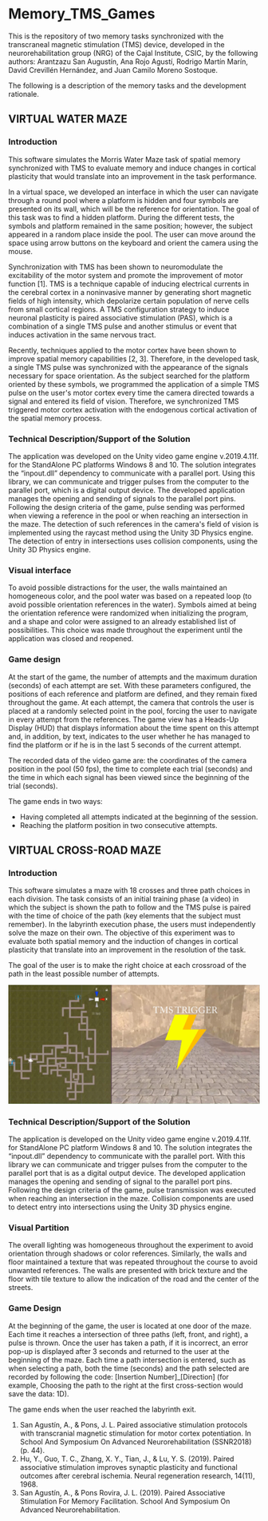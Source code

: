 # Memory_TMS_Games

This is the repository of two memory tasks synchronized with the transcraneal magnetic stimulation (TMS) device, developed in the neurorehabilitation group (NRG) of the Cajal Institute, CSIC, by the following authors: Arantzazu San Augustín, Ana Rojo Agustí, Rodrigo Martín Marín, David Crevillén Hernández, and Juan Camilo Moreno Sostoque.

The following is a description of the memory tasks and the development rationale.

## VIRTUAL WATER MAZE

### Introduction

This software simulates the Morris Water Maze task of spatial memory synchronized with TMS to evaluate memory and induce changes in cortical plasticity that would translate into an improvement in the task performance.

In a virtual space, we developed an interface in which the user can navigate through a round pool where a platform is hidden and four symbols are presented on its wall, which will be the reference for orientation. The goal of this task was to find a hidden platform. During the different tests, the symbols and platform remained in the same position; however, the subject appeared in a random place inside the pool. The user can move around the space using arrow buttons on the keyboard and orient the camera using the mouse. 

Synchronization with TMS has been shown to neuromodulate the excitability of the motor system and promote the improvement of motor function [1]. TMS is a technique capable of inducing electrical currents in the cerebral cortex in a noninvasive manner by generating short magnetic fields of high intensity, which depolarize certain population of nerve cells from small cortical regions. A TMS configuration strategy to induce neuronal plasticity is paired associative stimulation (PAS), which is a combination of a single TMS pulse and another stimulus or event that induces activation in the same nervous tract.

Recently, techniques applied to the motor cortex have been shown to improve spatial memory capabilities [2, 3]. Therefore, in the developed task, a single TMS pulse was synchronized with the appearance of the signals necessary for space orientation. As the subject searched for the platform oriented by these symbols, we programmed the application of a simple TMS pulse on the user's motor cortex every time the camera directed towards a signal and entered its field of vision. Therefore, we synchronized TMS triggered motor cortex activation with the endogenous cortical activation of the spatial memory process.

### Technical Description/Support of the Solution 

The application was developed on the Unity video game engine v.2019.4.11f. for the StandAlone PC platforms Windows 8 and 10. The solution integrates the “inpout.dll” dependency to communicate with a parallel port. Using this library, we can communicate and trigger pulses from the computer to the parallel port, which is a digital output device. The developed application manages the opening and sending of signals to the parallel port pins. Following the design criteria of the game, pulse sending was performed when viewing a reference in the pool or when reaching an intersection in the maze. The detection of such references in the camera's field of vision is implemented using the raycast method using the Unity 3D Physics engine. The detection of entry in intersections uses collision components, using the Unity 3D Physics engine.

### Visual interface

To avoid possible distractions for the user, the walls maintained an homogeneous color, and the pool water was based on a repeated loop (to avoid possible orientation references in the water). Symbols aimed at being the orientation reference were randomized when initializing the program, and a shape and color were assigned to an already established list of possibilities. This choice was made throughout the experiment until the application was closed and reopened.

### Game design 

At the start of the game, the number of attempts and the maximum duration (seconds) of each attempt are set. With these parameters configured, the positions of each reference and platform are defined, and they remain fixed throughout the game. At each attempt, the camera that controls the user is placed at a randomly selected point in the pool, forcing the user to navigate in every attempt from the references. The game view has a Heads-Up Display (HUD) that displays information about the time spent on this attempt and, in addition, by text, indicates to the user whether he has managed to find the platform or if he is in the last 5 seconds of the current attempt.

The recorded data of the video game are: the coordinates of the camera position in the pool (50 fps), the time to complete each trial (seconds) and the time in which each signal has been viewed since the beginning of the trial (seconds).

The game ends in two ways: 
- Having completed all attempts indicated at the beginning of the session. 
- Reaching the platform position in two consecutive attempts.


## VIRTUAL CROSS-ROAD MAZE

### Introduction

This software simulates a maze with 18 crosses and three path choices in each division. The task consists of an initial training phase (a video) in which the subject is shown the path to follow and the TMS pulse is paired with the time of choice of the path (key elements that the subject must remember). In the labyrinth execution phase, the users must independently solve the maze on their own. The objective of this experiment was to evaluate both spatial memory and the induction of changes in cortical plasticity that translate into an improvement in the resolution of the task.

The goal of the user is to make the right choice at each crossroad of the path in the least possible number of attempts.

![image](https://github.com/ArantzazuSanAgustin/Memory_TMS_Games/blob/main/Cross%20road%20maze%20picture.png)


### Technical Description/Support of the Solution

The application is developed on the Unity video game engine v.2019.4.11f. for StandAlone PC platform Windows 8 and 10. The solution integrates the “inpout.dll” dependency to communicate with the parallel port. With this library we can communicate and trigger pulses from the computer to the parallel port that is as a digital output device. The developed application manages the opening and sending of signal to the parallel port pins. Following the design criteria of the game, pulse transmission was executed when reaching an intersection in the maze. Collision components are used to detect entry into intersections using the Unity 3D physics engine.

### Visual Partition

The overall lighting was homogeneous throughout the experiment to avoid orientation through shadows or color references. Similarly, the walls and floor maintained a texture that was repeated throughout the course to avoid unwanted references. The walls are presented with brick texture and the floor with tile texture to allow the indication of the road and the center of the streets.

### Game Design 

At the beginning of the game, the user is located at one door of the maze. Each time it reaches a intersection of three paths (left, front, and right), a pulse is thrown. Once the user has taken a path, if it is incorrect, an error pop-up is displayed after 3 seconds and returned to the user at the beginning of the maze.  Each time a path intersection is entered, such as when selecting a path, both the time (seconds) and the path selected are recorded by following the code: [Insertion Number]_[Direction] (for example, Choosing the path to the right at the first cross-section would save the data: 1D). 

The game ends when the user reached the labyrinth exit.


1.	San Agustín, A., & Pons, J. L. Paired associative stimulation protocols with transcranial magnetic stimulation for motor cortex potentiation. In School And Symposium On Advanced Neurorehabilitation (SSNR2018) (p. 44).
2.	Hu, Y., Guo, T. C., Zhang, X. Y., Tian, J., & Lu, Y. S. (2019). Paired associative stimulation improves synaptic plasticity and functional outcomes after cerebral ischemia. Neural regeneration research, 14(11), 1968.
3.	San Agustín, A., & Pons Rovira, J. L. (2019). Paired Associative Stimulation For Memory Facilitation. School And Symposium On Advanced Neurorehabilitation.


